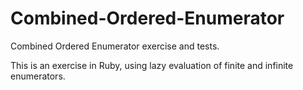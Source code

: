 Combined-Ordered-Enumerator
===========================

Combined Ordered Enumerator exercise and tests.

This is an exercise in Ruby, using lazy evaluation of finite and infinite enumerators.
